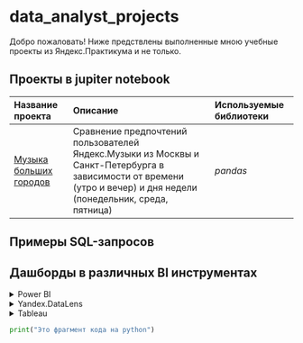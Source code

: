 # data_analyst_projects
Добро пожаловать!
Ниже предствлены выполненные мною учебные проекты из Яндекс.Практикума и не только. 

## Проекты в jupiter notebook 

| Название проекта | Описание | Используемые библиотеки | 
| :---------------------- | :---------------------- | :---------------------- |
| [Музыка больших городов](https://github.com/shikunovip/data_analyst_projects/blob/main/real_estate_analysis/real_estate_analys.ipynb) | Сравнение предпочтений пользователей Яндекс.Музыки из Москвы и Санкт-Петербурга в зависимости от времени (утро и вечер) и дня недели (понедельник, среда, пятница)| *pandas* |

## Примеры SQL-запросов 

## Дашборды в различных BI инструментах

<details><summary>Power BI</summary>

   1. First item must be preceeded with an empty line.
   1. Markdown renders **perfectly**.
   1. Extra item.

</details>

<details><summary>Yandex.DataLens</summary>

   1. First item must be preceeded with an empty line.
   1. Markdown renders **perfectly**.
   1. Extra item.

</details>

<details><summary>Tableau</summary>

   1. First item must be preceeded with an empty line.
   1. Markdown renders **perfectly**.
   1. Extra item.

</details>

```python
print("Это фрагмент кода на python")
```
